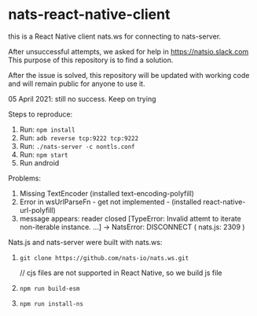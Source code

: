 # nats-react-native-client
this is a React Native client  nats.ws  for connecting to nats-server.

After unsuccessful attempts, we asked for help in https://natsio.slack.com
This purpose of this repository is to find a solution.

After the issue is solved, this repository will be updated with working code and will remain public for anyone to use it.

05 April 2021: still no success. Keep on trying


Steps to reproduce:
1. Run: ```npm install```
2. Run:  ```adb reverse tcp:9222 tcp:9222```
3. Run:  ```./nats-server -c nontls.conf```
4. Run: ```npm start```
5. Run android

Problems: 
1. Missing  TextEncoder (installed text-encoding-polyfill)
2. Error in wsUrlParseFn - get not implemented - (installed react-native-url-polyfill)
3. message appears:  reader closed [TypeError: Invalid attemt to iterate non-iterable instance. ...] -> NatsError: DISCONNECT 
( nats.js: 2309 )

Nats.js and nats-server were built with nats.ws:
1. ```git clone https://github.com/nats-io/nats.ws.git```

   // cjs files are not supported in React Native, so we build js file
2. ```npm run build-esm```
3. ```npm run install-ns```
